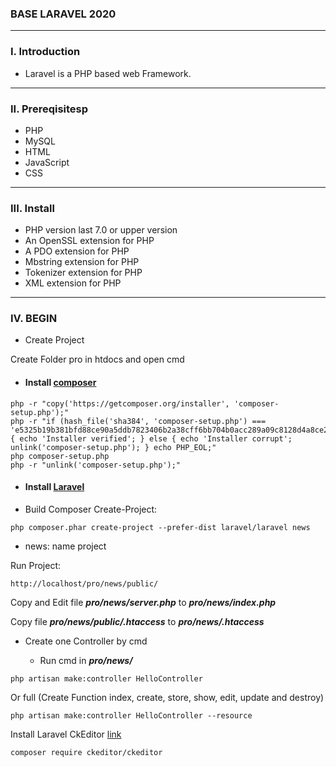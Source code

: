 ### BASE LARAVEL 2020

---

### I. Introduction

+ Laravel is a PHP based web Framework.

---

### II. Prereqisitesp

+ PHP
+ MySQL
+ HTML
+ JavaScript
+ CSS

---

### III. Install

+ PHP version last 7.0 or upper version
+ An OpenSSL extension for PHP
+ A PDO extension for PHP
+ Mbstring extension for PHP
+ Tokenizer extension for PHP
+ XML extension for PHP

---

### IV. BEGIN

+ Create Project

Create Folder pro in htdocs and open cmd

+ #### Install [composer](https://getcomposer.org/)

```
php -r "copy('https://getcomposer.org/installer', 'composer-setup.php');"
php -r "if (hash_file('sha384', 'composer-setup.php') === 'e5325b19b381bfd88ce90a5ddb7823406b2a38cff6bb704b0acc289a09c8128d4a8ce2bbafcd1fcbdc38666422fe2806') { echo 'Installer verified'; } else { echo 'Installer corrupt'; unlink('composer-setup.php'); } echo PHP_EOL;"
php composer-setup.php
php -r "unlink('composer-setup.php');"

```

+ #### Install [Laravel](https://laravel.com/docs/7.x#installing-laravel)

* Build Composer Create-Project:

```
php composer.phar create-project --prefer-dist laravel/laravel news

```

+ news: name project

Run Project:

```http://localhost/pro/news/public/```

Copy and Edit file ***pro/news/server.php*** to ***pro/news/index.php***

Copy file ***pro/news/public/.htaccess*** to ***pro/news/.htaccess***

* Create one Controller by cmd

	+ Run cmd in ***pro/news/***

```
php artisan make:controller HelloController

```

Or full (Create Function index, create, store, show, edit, update and destroy)

```
php artisan make:controller HelloController --resource

```

Install Laravel CkEditor [link](https://artisansweb.net/install-use-ckeditor-laravel/)

```
composer require ckeditor/ckeditor
```
